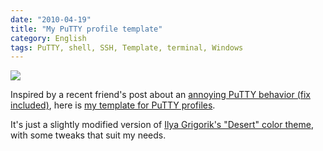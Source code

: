 ```yaml
---
date: "2010-04-19"
title: "My PuTTY profile template"
category: English
tags: PuTTY, shell, SSH, Template, terminal, Windows
---
```


![](/uploads/2010/putty-template-preview.png)

Inspired by a recent friend's post about an [annoying PuTTY behavior (fix included)](https://www.think-underground.com/post/2010/04/13/Supprimer-le-comportement-%C3%A9trange-du-pav%C3%A9-num%C3%A9rique-dans-Putty), here is [my template for PuTTY profiles](https://kevin.deldycke.com/documents/putty-template.reg).

It's just a slightly modified version of [Ilya Grigorik's "Desert" color theme](https://www.igvita.com/2008/04/14/custom-putty-color-themes/), with some tweaks that suit my needs.

